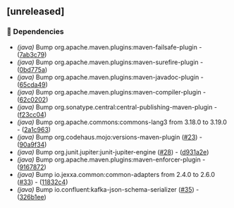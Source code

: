 ## [unreleased]

### 🤖 Dependencies

- *(java)* Bump org.apache.maven.plugins:maven-failsafe-plugin - ([7ab3c79](https://github.com/jexxa-projects/ESPAdapters/commit/7ab3c79a675b2b4b505d1ad4e4ad3a669c845637))
- *(java)* Bump org.apache.maven.plugins:maven-surefire-plugin - ([0bd775a](https://github.com/jexxa-projects/ESPAdapters/commit/0bd775a8535c89423d601be297f2258b98a7c2ba))
- *(java)* Bump org.apache.maven.plugins:maven-javadoc-plugin - ([65cda49](https://github.com/jexxa-projects/ESPAdapters/commit/65cda496d6f14182edc030b1a373ec27ccbbad87))
- *(java)* Bump org.apache.maven.plugins:maven-compiler-plugin - ([62c0202](https://github.com/jexxa-projects/ESPAdapters/commit/62c02025b039c931a953dad10dddd7d866a02f86))
- *(java)* Bump org.sonatype.central:central-publishing-maven-plugin - ([f23cc04](https://github.com/jexxa-projects/ESPAdapters/commit/f23cc042bb3f89527c9d7a2393041cb4dfa940ab))
- *(java)* Bump org.apache.commons:commons-lang3 from 3.18.0 to 3.19.0 - ([2a1c963](https://github.com/jexxa-projects/ESPAdapters/commit/2a1c96380b34fb38bf57dae7412112388ecb8ce9))
- *(java)* Bump org.codehaus.mojo:versions-maven-plugin ([#23](https://github.com/jexxa-projects/ESPAdapters/issues/23)) - ([90a9f34](https://github.com/jexxa-projects/ESPAdapters/commit/90a9f340a71666a32b08d167b07719bf47517976))
- *(java)* Bump org.junit.jupiter:junit-jupiter-engine ([#28](https://github.com/jexxa-projects/ESPAdapters/issues/28)) - ([d931a2e](https://github.com/jexxa-projects/ESPAdapters/commit/d931a2e1838729456711c42810973b5d0801767a))
- *(java)* Bump org.apache.maven.plugins:maven-enforcer-plugin - ([9167872](https://github.com/jexxa-projects/ESPAdapters/commit/91678720dfa7e456964476cfc68783a29c55bf1e))
- *(java)* Bump io.jexxa.common:common-adapters from 2.4.0 to 2.6.0 ([#33](https://github.com/jexxa-projects/ESPAdapters/issues/33)) - ([11832c4](https://github.com/jexxa-projects/ESPAdapters/commit/11832c4af5b46a43210e0b7e536d18ca9c090dd2))
- *(java)* Bump io.confluent:kafka-json-schema-serializer ([#35](https://github.com/jexxa-projects/ESPAdapters/issues/35)) - ([326b1ee](https://github.com/jexxa-projects/ESPAdapters/commit/326b1ee80bfb5ef3b5bc32d2d04d436913dc3203))

<!-- generated by git-cliff -->
